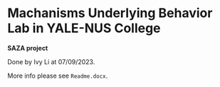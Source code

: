 # Machanisms Underlying Behavior Lab in YALE-NUS College

**SAZA project**

Done by Ivy Li at 07/09/2023.

More info please see `Readme.docx`.
